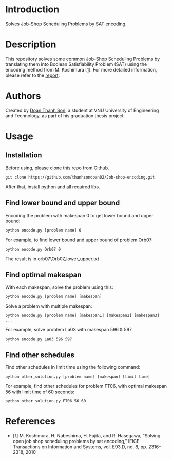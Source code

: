 # Introduction
Solves Job-Shop Scheduling Problems by SAT encoding.

# Description

This repository solves some common Job-Shop Scheduling Problems by translating them into Boolean Satisfiability Problem (SAT) using the encoding method from M. Koshimura [[1](#ref1)]. For more detailed information, please refer to the [report](https://github.com/thanhsondoan02/Job-shop-encoding/blob/main/report/DoanThanhSon_report.pdf).

# Authors

Created by [Doan Thanh Son](https://github.com/thanhsondoan02), a student at VNU University of Engineering and Technology, as part of his graduation thesis project.

# Usage

## Installation

Before using, please clone this repo from Github.

```
git clone https://github.com/thanhsondoan02/Job-shop-encoding.git
```

After that, install python and all required libs.


## Find lower bound and upper bound
Encoding the problem with makespan 0 to get lower bound and upper bound:
```
python encode.py [problem name] 0
```
For example, to find lower bound and upper bound of problem Orb07:
```
python encode.py Orb07 0
```
The result is in orb07\Orb07_lower_upper.txt

## Find optimal makespan
With each makespan, solve the problem using this:
```
python encode.py [problem name] [makespan]
```
Solve a problem with multiple makespan:
```
python encode.py [problem name] [makespan1] [makespan2] [makespan3] ...
```
For example, solve problem La03 with makespan 596 & 597
```
python encode.py La03 596 597
```

## Find other schedules
Find other schedules in limit time using the following command:
```
python other_solution.py [problem name] [makespan] [limit time]
```
For example, find other schedules for problem FT06, with optimal makespan 56 with limit time of 60 seconds:
```
python other_solution.py FT06 56 60
```

# References
- <a id="ref1"></a>[1] M. Koshimura, H. Nabeshima, H. Fujita, and R. Hasegawa, “Solving open job
shop scheduling problems by sat encoding,” IEICE Transactions on Information
 and Systems, vol. E93.D, no. 8, pp. 2316–2318, 2010
